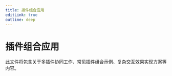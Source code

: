 ```yaml
---
title: 插件组合应用
editLink: true
outline: deep
---
```


# 插件组合应用

此文件将包含关于多插件协同工作、常见插件组合示例、复杂交互效果实现方案等内容。 